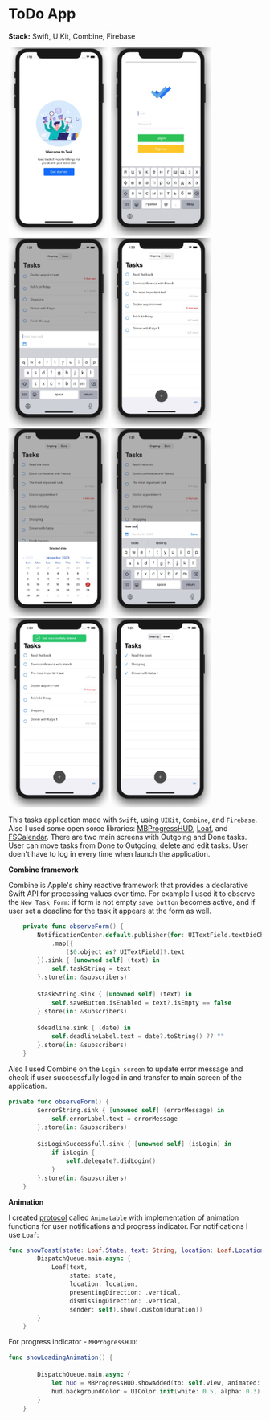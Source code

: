 # ToDo App

**Stack:** Swift, UIKit, Combine, Firebase

<img src="https://github.com/bgoncharov/ToDoApp/blob/main/img/1.jpg" width="200">        <img src="https://github.com/bgoncharov/ToDoApp/blob/main/img/2.jpg" width="200">   <img src="https://github.com/bgoncharov/ToDoApp/blob/main/img/3.jpg" width="200">   <img src="https://github.com/bgoncharov/ToDoApp/blob/main/img/4.jpg" width="200">   <img src="https://github.com/bgoncharov/ToDoApp/blob/main/img/5.jpg" width="200">        <img src="https://github.com/bgoncharov/ToDoApp/blob/main/img/6.jpg" width="200">   <img src="https://github.com/bgoncharov/ToDoApp/blob/main/img/7.jpg" width="200">   <img src="https://github.com/bgoncharov/ToDoApp/blob/main/img/8.jpg" width="200">

This tasks application made with `Swift`, using `UIKit`, `Combine`, and `Firebase`. Also I used some open sorce libraries: [MBProgressHUD](https://github.com/jdg/MBProgressHUD), [Loaf](https://github.com/schmidyy/Loaf), and [FSCalendar](https://github.com/WenchaoD/FSCalendar). There are two main screens with Outgoing and Done tasks. User can move tasks from Done to Outgoing, delete and edit tasks. User doen't have to log in every time when launch the application. 

**Combine framework**

Combine is Apple's shiny reactive framework that provides a declarative Swift API for processing values over time. For example I used it to observe the `New Task Form`: if form is not empty `save button` becomes active, and if user set a deadline for the task it appears at the form as well.

```swift
    private func observeForm() {
        NotificationCenter.default.publisher(for: UITextField.textDidChangeNotification)
            .map({
                ($0.object as? UITextField)?.text
        }).sink { [unowned self] (text) in
            self.taskString = text
        }.store(in: &subscribers)
        
        $taskString.sink { [unowned self] (text) in
            self.saveButton.isEnabled = text?.isEmpty == false
        }.store(in: &subscribers)
        
        $deadline.sink { (date) in
            self.deadlineLabel.text = date?.toString() ?? ""
        }.store(in: &subscribers)
    }
```

Also I used Combine on the `Login screen` to update error message and check if user succsessfully loged in and transfer to main screen of the application.

```swift
private func observeForm() {
        $errorString.sink { [unowned self] (errorMessage) in
            self.errorLabel.text = errorMessage
        }.store(in: &subscribers)
        
        $isLoginSuccessfull.sink { [unowned self] (isLogin) in
            if isLogin {
                self.delegate?.didLogin()
            }
        }.store(in: &subscribers)
    }
```

**Animation**

I created [protocol](https://github.com/bgoncharov/ToDoApp/blob/main/IosToDoApp/Protcols/Animatable.swift) called `Animatable` with implementation of animation functions for user notifications and progress indicator. For notifications I use `Loaf`:

```swift
func showToast(state: Loaf.State, text: String, location: Loaf.Location = .top, duration: TimeInterval = 2.0) {
        DispatchQueue.main.async {
            Loaf(text,
                 state: state,
                 location: location,
                 presentingDirection: .vertical,
                 dismissingDirection: .vertical,
                 sender: self).show(.custom(duration))
        }
    }
```

For progress indicator - `MBProgressHUD`:

```swift
func showLoadingAnimation() {
        
        DispatchQueue.main.async {
            let hud = MBProgressHUD.showAdded(to: self.view, animated: true)
            hud.backgroundColor = UIColor.init(white: 0.5, alpha: 0.3)
        }
    }
```
   
